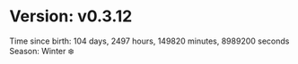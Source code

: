 # Version: v0.3.12
Time since birth: 104 days, 2497 hours, 149820 minutes, 8989200 seconds
Season: Winter ❄️
